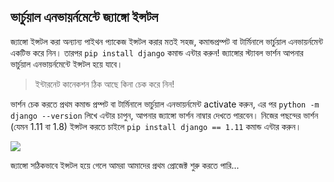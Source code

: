 ## ভার্চুয়াল এনভায়র্নমেন্টে জ্যাঙ্গো ইন্সটল
জ্যাঙ্গো ইন্সটল করা অন্যান্য পাইথন প্যাকেজ ইন্সটল করার মতই সহজ, কমান্ডপ্রম্পট বা টার্মিনালে ভার্চুয়াল এনভায়র্নমেন্ট একটিভ করে নিন। তারপর `pip install django` কমান্ড এন্টার করুন! জ্যাঙ্গোর স্ট্যাবল ভার্শন আপনার ভার্চুয়াল এনভায়র্নমেন্টে ইন্সটল হয়ে যাবে।

> ইন্টারনেট কানেকশন ঠিক আছে কিনা চেক করে নিন!

ভার্শন চেক করতে প্রথম কমান্ড প্রম্পট বা টার্মিনালে ভার্চুয়াল এনভায়র্নমেন্ট activate করুন, এর পর `python -m django --version`  লিখে এন্টার চাপুন, 
আপনার জ্যাঙ্গো ভার্শন নাম্বার দেখতে পারবেন। 
নিজের পছন্দের ভার্শন (যেমন 1.11 বা 1.8) ইন্সটল করতে চাইলে `pip install django == 1.11` কমান্ড এন্টার করুন।

 ![](https://i.imgur.com/UEMAxhM.jpg)

জ্যাঙ্গো সঠিকভাবে ইন্সটল হয়ে গেলে আমরা আমাদের প্রথম প্রোজেক্ট শুরু করতে পারি...
